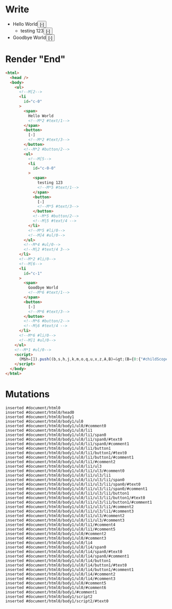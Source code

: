 # Write
  <ul><!M[2><li id=c-0><span>Hello World<!M*2 #text/1></span><button>[-]<!M*2 #text/3></button><!M*2 #button/2><ul><!M[5><li id=c-0-0><span>testing 123<!M*5 #text/1></span><button>[-]<!M*5 #text/3></button><!M*5 #button/2><!M|5 #text/4 ></li><!M*5 #li/0><!M]4 #ul/0></ul><!M*4 #ul/0><!M|2 #text/4 3></li><!M*2 #li/0><!M[6><li id=c-1><span>Goodbye World<!M*6 #text/1></span><button>[-]<!M*6 #text/3></button><!M*6 #button/2><!M|6 #text/4 ></li><!M*6 #li/0><!M]1 #ul/0></ul><!M*1 #ul/0><script>(M$h=[]).push((b,s,h,j,k,m,o,q,u,x,z,A,B)=>(B={0:{"#childScope/0":x={input:{comments:[h={text:"Hello World",comments:j=[k={text:"testing 123"}]},z={text:"Goodbye World"}]},"#ul/0(":new Map([[0,q={comment:h,i:0,id:"c-0",open:!0,"#text/4!":u={"#childScope/0":m={input:{comments:j,path:"c-0"},"#ul/0(":new Map([[0,o={comment:k,i:0,id:"c-0-0",open:!0}]])}},"#text/4(":b("packages/translator-tags/src/__tests__/fixtures/basic-inert-collapsible-tree/components/comments.marko_2_renderer")}],[1,A={comment:z,i:1,id:"c-1",open:!0}]])}},1:x,2:q,3:u,4:m,5:o,6:A},o._=m,u._=q,q._=A._=x,B),[5,"packages/translator-tags/src/__tests__/fixtures/basic-inert-collapsible-tree/components/comments.marko_1_open",2,"packages/translator-tags/src/__tests__/fixtures/basic-inert-collapsible-tree/components/comments.marko_1_open",6,"packages/translator-tags/src/__tests__/fixtures/basic-inert-collapsible-tree/components/comments.marko_1_open",])</script>


# Render "End"
```html
<html>
  <head />
  <body>
    <ul>
      <!--M[2-->
      <li
        id="c-0"
      >
        <span>
          Hello World
          <!--M*2 #text/1-->
        </span>
        <button>
          [-]
          <!--M*2 #text/3-->
        </button>
        <!--M*2 #button/2-->
        <ul>
          <!--M[5-->
          <li
            id="c-0-0"
          >
            <span>
              testing 123
              <!--M*5 #text/1-->
            </span>
            <button>
              [-]
              <!--M*5 #text/3-->
            </button>
            <!--M*5 #button/2-->
            <!--M|5 #text/4 -->
          </li>
          <!--M*5 #li/0-->
          <!--M]4 #ul/0-->
        </ul>
        <!--M*4 #ul/0-->
        <!--M|2 #text/4 3-->
      </li>
      <!--M*2 #li/0-->
      <!--M[6-->
      <li
        id="c-1"
      >
        <span>
          Goodbye World
          <!--M*6 #text/1-->
        </span>
        <button>
          [-]
          <!--M*6 #text/3-->
        </button>
        <!--M*6 #button/2-->
        <!--M|6 #text/4 -->
      </li>
      <!--M*6 #li/0-->
      <!--M]1 #ul/0-->
    </ul>
    <!--M*1 #ul/0-->
    <script>
      (M$h=[]).push((b,s,h,j,k,m,o,q,u,x,z,A,B)=&gt;(B={0:{"#childScope/0":x={input:{comments:[h={text:"Hello World",comments:j=[k={text:"testing 123"}]},z={text:"Goodbye World"}]},"#ul/0(":new Map([[0,q={comment:h,i:0,id:"c-0",open:!0,"#text/4!":u={"#childScope/0":m={input:{comments:j,path:"c-0"},"#ul/0(":new Map([[0,o={comment:k,i:0,id:"c-0-0",open:!0}]])}},"#text/4(":b("packages/translator-tags/src/__tests__/fixtures/basic-inert-collapsible-tree/components/comments.marko_2_renderer")}],[1,A={comment:z,i:1,id:"c-1",open:!0}]])}},1:x,2:q,3:u,4:m,5:o,6:A},o._=m,u._=q,q._=A._=x,B),[5,"packages/translator-tags/src/__tests__/fixtures/basic-inert-collapsible-tree/components/comments.marko_1_open",2,"packages/translator-tags/src/__tests__/fixtures/basic-inert-collapsible-tree/components/comments.marko_1_open",6,"packages/translator-tags/src/__tests__/fixtures/basic-inert-collapsible-tree/components/comments.marko_1_open",])
    </script>
  </body>
</html>
```

# Mutations
```
inserted #document/html0
inserted #document/html0/head0
inserted #document/html0/body1
inserted #document/html0/body1/ul0
inserted #document/html0/body1/ul0/#comment0
inserted #document/html0/body1/ul0/li1
inserted #document/html0/body1/ul0/li1/span0
inserted #document/html0/body1/ul0/li1/span0/#text0
inserted #document/html0/body1/ul0/li1/span0/#comment1
inserted #document/html0/body1/ul0/li1/button1
inserted #document/html0/body1/ul0/li1/button1/#text0
inserted #document/html0/body1/ul0/li1/button1/#comment1
inserted #document/html0/body1/ul0/li1/#comment2
inserted #document/html0/body1/ul0/li1/ul3
inserted #document/html0/body1/ul0/li1/ul3/#comment0
inserted #document/html0/body1/ul0/li1/ul3/li1
inserted #document/html0/body1/ul0/li1/ul3/li1/span0
inserted #document/html0/body1/ul0/li1/ul3/li1/span0/#text0
inserted #document/html0/body1/ul0/li1/ul3/li1/span0/#comment1
inserted #document/html0/body1/ul0/li1/ul3/li1/button1
inserted #document/html0/body1/ul0/li1/ul3/li1/button1/#text0
inserted #document/html0/body1/ul0/li1/ul3/li1/button1/#comment1
inserted #document/html0/body1/ul0/li1/ul3/li1/#comment2
inserted #document/html0/body1/ul0/li1/ul3/li1/#comment3
inserted #document/html0/body1/ul0/li1/ul3/#comment2
inserted #document/html0/body1/ul0/li1/ul3/#comment3
inserted #document/html0/body1/ul0/li1/#comment4
inserted #document/html0/body1/ul0/li1/#comment5
inserted #document/html0/body1/ul0/#comment2
inserted #document/html0/body1/ul0/#comment3
inserted #document/html0/body1/ul0/li4
inserted #document/html0/body1/ul0/li4/span0
inserted #document/html0/body1/ul0/li4/span0/#text0
inserted #document/html0/body1/ul0/li4/span0/#comment1
inserted #document/html0/body1/ul0/li4/button1
inserted #document/html0/body1/ul0/li4/button1/#text0
inserted #document/html0/body1/ul0/li4/button1/#comment1
inserted #document/html0/body1/ul0/li4/#comment2
inserted #document/html0/body1/ul0/li4/#comment3
inserted #document/html0/body1/ul0/#comment5
inserted #document/html0/body1/ul0/#comment6
inserted #document/html0/body1/#comment1
inserted #document/html0/body1/script2
inserted #document/html0/body1/script2/#text0
```